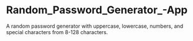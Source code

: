 # Random_Password_Generator_-App
A random password generator with uppercase, lowercase, numbers, and special characters from 8-128 characters.
